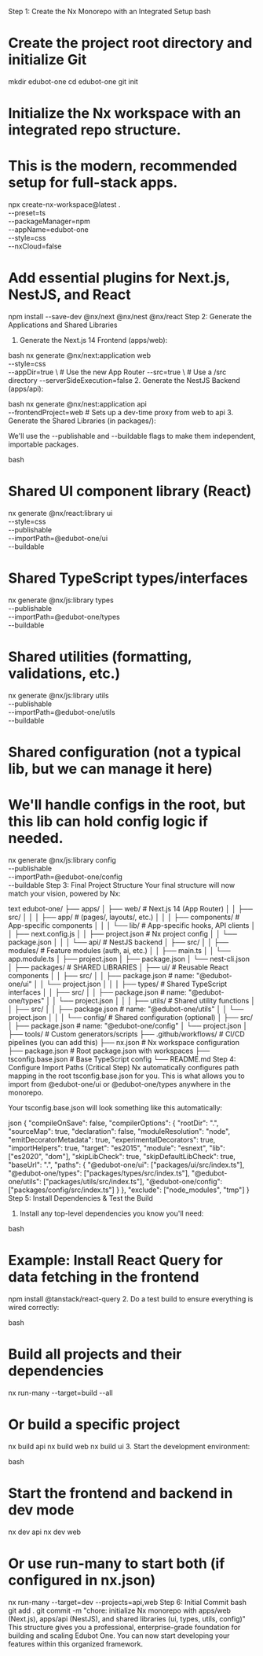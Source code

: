 Step 1: Create the Nx Monorepo with an Integrated Setup
bash
# Create the project root directory and initialize Git
mkdir edubot-one
cd edubot-one
git init

# Initialize the Nx workspace with an integrated repo structure.
# This is the modern, recommended setup for full-stack apps.
npx create-nx-workspace@latest . \
  --preset=ts \
  --packageManager=npm \
  --appName=edubot-one \
  --style=css \
  --nxCloud=false

# Add essential plugins for Next.js, NestJS, and React
npm install --save-dev @nx/next @nx/nest @nx/react
Step 2: Generate the Applications and Shared Libraries
1. Generate the Next.js 14 Frontend (apps/web):

bash
nx generate @nx/next:application web \
  --style=css \
  --appDir=true \        # Use the new App Router
  --src=true \           # Use a /src directory
  --serverSideExecution=false
2. Generate the NestJS Backend (apps/api):

bash
nx generate @nx/nest:application api \
  --frontendProject=web  # Sets up a dev-time proxy from web to api
3. Generate the Shared Libraries (in packages/):

We'll use the --publishable and --buildable flags to make them independent, importable packages.

bash
# Shared UI component library (React)
nx generate @nx/react:library ui \
  --style=css \
  --publishable \
  --importPath=@edubot-one/ui \
  --buildable

# Shared TypeScript types/interfaces
nx generate @nx/js:library types \
  --publishable \
  --importPath=@edubot-one/types \
  --buildable

# Shared utilities (formatting, validations, etc.)
nx generate @nx/js:library utils \
  --publishable \
  --importPath=@edubot-one/utils \
  --buildable

# Shared configuration (not a typical lib, but we can manage it here)
# We'll handle configs in the root, but this lib can hold config logic if needed.
nx generate @nx/js:library config \
  --publishable \
  --importPath=@edubot-one/config \
  --buildable
Step 3: Final Project Structure
Your final structure will now match your vision, powered by Nx:

text
edubot-one/
├── apps/
│   ├── web/                 # Next.js 14 (App Router)
│   │   ├── src/
│   │   │   ├── app/         # (pages/, layouts/, etc.)
│   │   │   ├── components/  # App-specific components
│   │   │   └── lib/         # App-specific hooks, API clients
│   │   ├── next.config.js
│   │   ├── project.json     # Nx project config
│   │   └── package.json
│   │
│   └── api/                 # NestJS backend
│       ├── src/
│       │   ├── modules/     # Feature modules (auth, ai, etc.)
│       │   ├── main.ts
│       │   └── app.module.ts
│       ├── project.json
│       ├── package.json
│       └── nest-cli.json
│
├── packages/                # SHARED LIBRARIES
│   ├── ui/                  # Reusable React components
│   │   ├── src/
│   │   ├── package.json     # name: "@edubot-one/ui"
│   │   └── project.json
│   │
│   ├── types/               # Shared TypeScript interfaces
│   │   ├── src/
│   │   ├── package.json     # name: "@edubot-one/types"
│   │   └── project.json
│   │
│   ├── utils/               # Shared utility functions
│   │   ├── src/
│   │   ├── package.json     # name: "@edubot-one/utils"
│   │   └── project.json
│   │
│   └── config/              # Shared configuration (optional)
│       ├── src/
│       ├── package.json     # name: "@edubot-one/config"
│       └── project.json
│
├── tools/                   # Custom generators/scripts
├── .github/workflows/       # CI/CD pipelines (you can add this)
├── nx.json                  # Nx workspace configuration
├── package.json             # Root package.json with workspaces
├── tsconfig.base.json       # Base TypeScript config
└── README.md
Step 4: Configure Import Paths (Critical Step)
Nx automatically configures path mapping in the root tsconfig.base.json for you. This is what allows you to import from @edubot-one/ui or @edubot-one/types anywhere in the monorepo.

Your tsconfig.base.json will look something like this automatically:

json
{
  "compileOnSave": false,
  "compilerOptions": {
    "rootDir": ".",
    "sourceMap": true,
    "declaration": false,
    "moduleResolution": "node",
    "emitDecoratorMetadata": true,
    "experimentalDecorators": true,
    "importHelpers": true,
    "target": "es2015",
    "module": "esnext",
    "lib": ["es2020", "dom"],
    "skipLibCheck": true,
    "skipDefaultLibCheck": true,
    "baseUrl": ".",
    "paths": {
      "@edubot-one/ui": ["packages/ui/src/index.ts"],
      "@edubot-one/types": ["packages/types/src/index.ts"],
      "@edubot-one/utils": ["packages/utils/src/index.ts"],
      "@edubot-one/config": ["packages/config/src/index.ts"]
    }
  },
  "exclude": ["node_modules", "tmp"]
}
Step 5: Install Dependencies & Test the Build
1. Install any top-level dependencies you know you'll need:

bash
# Example: Install React Query for data fetching in the frontend
npm install @tanstack/react-query
2. Do a test build to ensure everything is wired correctly:

bash
# Build all projects and their dependencies
nx run-many --target=build --all

# Or build a specific project
nx build api
nx build web
nx build ui
3. Start the development environment:

bash
# Start the frontend and backend in dev mode
nx dev api
nx dev web

# Or use run-many to start both (if configured in nx.json)
nx run-many --target=dev --projects=api,web
Step 6: Initial Commit
bash
git add .
git commit -m "chore: initialize Nx monorepo with apps/web (Next.js), apps/api (NestJS), and shared libraries (ui, types, utils, config)"
This structure gives you a professional, enterprise-grade foundation for building and scaling Edubot One. You can now start developing your features within this organized framework.